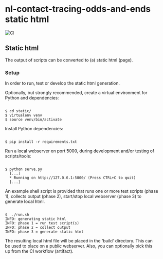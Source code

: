 # nl-contact-tracing-odds-and-ends static html

![CI](https://github.com/minvws/nl-contact-tracing-odds-and-ends/workflows/CI/badge.svg)

## Static html
The output of scripts can be converted to (a) static html (page).

### Setup
In order to run, test or develop the static html generation.

Optionally, but strongly recommended, create a virtual environment for Python and dependencies:
```

$ cd static/
$ virtualenv venv
$ source venv/bin/activate

```

Install Python dependencies:
```

$ pip install -r requirements.txt

```

Run a local webserver on port 5000, during development and/or testing of scripts/tools:
```

$ python serve.py
  [...]
  * Running on http://127.0.0.1:5000/ (Press CTRL+C to quit)
  [...]

```

An example shell script is provided that runs one or more test scripts (phase 1), collects output (phase 2), start/stop local webserver (phase 3) to generate local html.

```

$  ./run.sh
INFO: generating static html
INFO: phase 1 = run test script(s)
INFO: phase 2 = collect output
INFO: phase 3 = generate static html
```

The resulting local html file will be placed in the 'build' directory.
This can be used to place on a public webserver. Also, you can optionally pick this up from the CI workflow (artifact).


